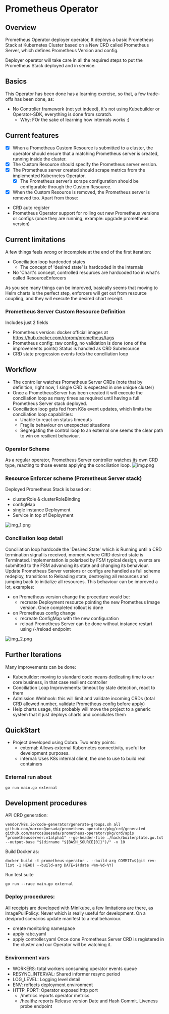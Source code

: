 # Prometheus Operator

## Overview
Prometheus Operator deployer operator, It deploys a basic Prometheus Stack at Kubernetes Cluster based on a New CRD called Prometheus Server, which defines Prometheus Version and config.

Deployer operator will take care in all the required steps to put the Prometheus Stack deployed and in service.

## Basics
This Operator has been done has a learning exercise, so that, a few trade-offs has been done, as:
- No Controller framework (not yet indeed), it's not using Kubebuilder or Operator-SDK, everything is done from scratch.
  - Why: FOr the sake of learning how internals works :)

## Current features
- [X] When a Prometheus Custom Resource is submitted to a cluster, the operator should ensure that a matching Prometheus server is created, running inside the cluster.
- [X] The Custom Resource should specify the Prometheus server version.
- [X] The Prometheus server created should scrape metrics from the implemented Kubernetes Operator.
  - [X] The Prometheus server’s scrape configuration should be configurable through the Custom Resource.
- [X] When the Custom Resource is removed, the Prometheus server is removed too.
Apart from those:
- CRD auto register
- Prometheus Operator support for rolling out new Prometheus versions or configs (once they are running, example: upgrade prometheus version)


## Current limitations
A few things feels wrong or incomplete at the end of the first iteration:
- Conciliation loop hardcoded states
  - The concept of 'desired state' is hardcoded in the internals
- No 'Chart's concept, controlled resources are hardcoded too in what's called ResourceEnforcers


As you see many things can be improved, basically seems that moving to Helm charts is the perfect step, enforcers will get out from resource coupling, and they will execute the desired chart receipt.

### Prometheus Server Custom Resource Definition
Includes just 2 fields
- Prometheus version: docker official images at https://hub.docker.com/r/prom/prometheus/tags
- Prometheus config: raw config, no validation is done (one of the improvements points)
Status is handled as CRD Subresource
- CRD state progression events feds the conciliation loop

## Workflow
- The controller watches Prometheus Server CRDs (note that by definition, right now, 1 single CRD is expected in one unique cluster)
- Once a PrometheusServer has been created it will execute the conciliation loop as many times as required until having a full Prometheus Server stack deployed.
- Conciliation loop gets fed from K8s event updates, which limits the conciliation loop capabilities:
  - Unable to react on status timeouts
  - Fragile behaviour on unexpected situations
  - Segregating the control loop to an external one seems the clear path to win on resilient behaviour.

### Operator Scheme
As a regular operator, Prometheus Server controller watches its own CRD type, reacting to those events applying the conciliation loop.
![img.png](img.png)

### Resource Enforcer scheme (Prometheus Server stack)
Deployed Prometheus Stack is based on:
  - clusterRole & clusterRoleBinding
  - configMap
  - single instance Deployment
  - Service in top of Deployment

![img_1.png](img_1.png)

### Conciliation loop detail
Conciliation loop hardcode the 'Desired State' which is Running until a CRD termination signal is received, moment where CRD desired state is Terminated.
Implementation is polarized by FSM typical design, events are submitted to the FSM advancing its state and changing its behaviour.
Update Prometheus Server versions or configs are handled as full scheme redeploy, transitions to Reloading state, destroying all resources and jumping back to initialize all resources.
This behaviour can be improved a lot, examples:
- on Prometheus version change the procedure would be:
  - recreate Deployment resource pointing the new Prometheus Image version. Once completed rollout is done
- on Prometheus config change
  - recreate ConfigMap with the new configuration
  - reload Prometheus Server can be done without instance restart using /-/reload endpoint
  
![img_2.png](img_2.png)

## Further Iterations
Many improvements can be done:
- Kubebuilder: moving to standard code means dedicating time to our core business, in that case resilient controller
- Conciliation Loop Improvements: timeout by state detection, react to them
- Admission Webhook: this will limit and validate incoming CRDs (total CRD allowed number, validate Prometheus config before apply)
- Help charts usage, this probably will move the project to a generic system that it just deploys charts and conciliates them

## QuickStart
- Project developed using Cobra. Two entry points:
  - external: Allows external Kubernetes connectivity, useful for development purposes.
  - internal: Uses K8s internal client, the one to use to build real containers

### External run about
```
go run main.go external
```

## Development procedures
API CRD generation:
```
vendor/k8s.io/code-generator/generate-groups.sh all github.com/marcosQuesada/prometheus-operator/pkg/crd/generated github.com/marcosQuesada/prometheus-operator/pkg/crd/apis "prometheusserver:v1alpha1" --go-header-file ./hack/boilerplate.go.txt --output-base "$(dirname "${BASH_SOURCE[0]}")/" -v 10 
```

Build Docker as:
```
docker build -t prometheus-operator . --build-arg COMMIT=$(git rev-list -1 HEAD) --build-arg DATE=$(date +%m-%d-%Y)

```
Run test suite
```
go run --race main.go external
```

### Deploy procedures:
All receipts are developed with Minikube, a few limitations are there, as ImagePullPolicy: Never which is really useful for development.
On a dev/prod scenarios update manifest to a real behaviour.
- create monitoring namespace 
- apply rabc.yaml
- apply controller.yaml
Once done Prometheus Server CRD is registered in the cluster and our Operator will be watching it.


### Environment vars
- WORKERS: total workers consuming operator events queue
- RESYNC_INTERVAL: Shared informer resync period
- LOG_LEVEL: Logging level detail
- ENV: reflects deployment environment
- HTTP_PORT: Operator exposed http port
  - /metrics reports operator metrics
  - /healthz reports Release version Date and Hash Commit. Liveness probe endpoint
